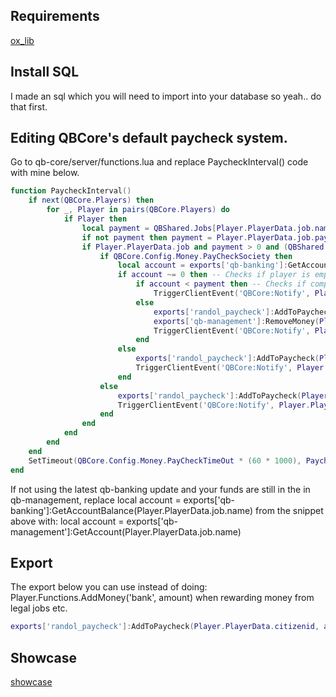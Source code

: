 ## Requirements

[ox_lib](https://github.com/overextended/ox_lib/releases)

## Install SQL

I made an sql which you will need to import into your database so yeah.. do that first.

## Editing QBCore's default paycheck system.

Go to qb-core/server/functions.lua and replace PaycheckInterval() code with mine below.

```lua
function PaycheckInterval()
    if next(QBCore.Players) then
        for _, Player in pairs(QBCore.Players) do
            if Player then
                local payment = QBShared.Jobs[Player.PlayerData.job.name]['grades'][tostring(Player.PlayerData.job.grade.level)].payment
                if not payment then payment = Player.PlayerData.job.payment end
                if Player.PlayerData.job and payment > 0 and (QBShared.Jobs[Player.PlayerData.job.name].offDutyPay or Player.PlayerData.job.onduty) then
                    if QBCore.Config.Money.PayCheckSociety then
                        local account = exports['qb-banking']:GetAccountBalance(Player.PlayerData.job.name)
                        if account ~= 0 then -- Checks if player is employed by a society
                            if account < payment then -- Checks if company has enough money to pay society
                                TriggerClientEvent('QBCore:Notify', Player.PlayerData.source, Lang:t('error.company_too_poor'), 'error')
                            else
                                exports['randol_paycheck']:AddToPaycheck(Player.PlayerData.citizenid, payment)
                                exports['qb-management']:RemoveMoney(Player.PlayerData.job.name, payment)
                                TriggerClientEvent('QBCore:Notify', Player.PlayerData.source, Lang:t('info.received_paycheck', {value = payment}))
                            end
                        else
                            exports['randol_paycheck']:AddToPaycheck(Player.PlayerData.citizenid, payment)
                            TriggerClientEvent('QBCore:Notify', Player.PlayerData.source, Lang:t('info.received_paycheck', {value = payment}))
                        end
                    else
                        exports['randol_paycheck']:AddToPaycheck(Player.PlayerData.citizenid, payment)
                        TriggerClientEvent('QBCore:Notify', Player.PlayerData.source, Lang:t('info.received_paycheck', {value = payment}))
                    end
                end
            end
        end
    end
    SetTimeout(QBCore.Config.Money.PayCheckTimeOut * (60 * 1000), PaycheckInterval)
end
```
If not using the latest qb-banking update and your funds are still in the in qb-management, replace local account = exports['qb-banking']:GetAccountBalance(Player.PlayerData.job.name) from the snippet above with: local account = exports['qb-management']:GetAccount(Player.PlayerData.job.name)

## Export

The export below you can use instead of doing: Player.Functions.AddMoney('bank', amount) when rewarding money from legal jobs etc.

```lua
exports['randol_paycheck']:AddToPaycheck(Player.PlayerData.citizenid, amount)
```

## Showcase

[showcase](https://streamable.com/t7czpi)
